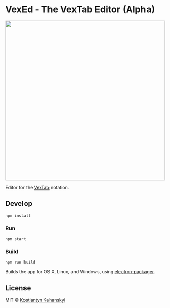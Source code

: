 # VexEd - The VexTab Editor (Alpha)

<img src="https://raw.github.com/kostia/VexEd/master/screenshot.png" width="500px">

Editor for the [VexTab](http://www.vexflow.com/vextab) notation.

## Develop

```
npm install
```

### Run

```
npm start
```

### Build

```
npm run build
```

Builds the app for OS X, Linux, and Windows, using [electron-packager](https://github.com/maxogden/electron-packager).


## License

MIT © [Kostiantyn Kahanskyi](https://github.com/kostia/VexEd)
